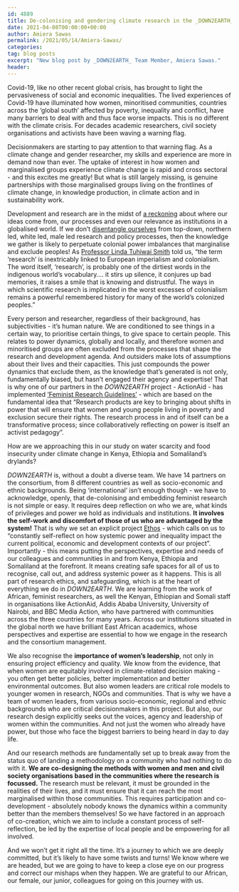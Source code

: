 ```yaml
---
id: 4889
title: De-colonising and gendering climate research in the _DOWN2EARTH_ project? Our journey
date: 2021-04-08T00:00:00+00:00
author: Amiera Sawas
permalink: /2021/05/14/Amiera-Sawas/
categories: 
tag: blog posts
excerpt: "New blog post by _DOWN2EARTH_ Team Member, Amiera Sawas."
header:
---
```


Covid-19, like no other recent global crisis, has brought to light the pervasiveness of social and economic inequalities. The lived experiences of Covid-19 have illuminated how women, minoritised communities, countries across the ‘global south’ affected by poverty, inequality and conflict, have many barriers to deal with and thus face worse impacts. This is no different with the climate crisis. For decades academic researchers, civil society organisations and activists have been waving a warning flag.

Decisionmakers are starting to pay attention to that warning flag. As a climate change and gender researcher, my skills and experience are more in demand now than ever. The uptake of interest in how women and marginalised groups experience climate change is rapid and cross sectoral - and this excites me greatly! But what is still largely missing, is genuine partnerships with those marginalised groups living on the frontlines of climate change, in knowledge production, in climate action and in sustainability work. 

Development and research are in the midst of [a reckoning](https://medium.com/we-need-to-talk-reckonings-in-the-international/can-development-aid-ever-be-anti-racist-8ca1c505fa70) about where our ideas come from, our processes and even our relevance as institutions in a globalised world. If we don’t [disentangle ourselves](https://oxfamblogs.org/fp2p/how-can-covid-19-be-the-catalyst-to-decolonise-development-research/) from top-down, northern led, white led, male led research and policy processes, then the knowledge we gather is likely to perpetuate colonial power imbalances that marginalise and exclude peoples! As [Professor Linda Tuhiwai Smith](https://www.waikato.ac.nz/maori/linda-tuhiwai-smith) told us, “the term ‘research’ is inextricably linked to European imperialism and colonialism. The word itself, ‘research’, is probably one of the dirtiest words in the indigenous world’s vocabulary…. it stirs up silence, it conjures up bad memories, it raises a smile that is knowing and distrustful. The ways in which scientific research is implicated in the worst excesses of colonialism remains a powerful remembered history for many of the world’s colonized peoples.”

Every person and researcher, regardless of their background, has subjectivities - it’s human nature. We are conditioned to see things in a certain way, to prioritise certain things, to give space to certain people. This relates to power dynamics, globally and locally, and therefore women and minoritised groups are often excluded from the processes that shape the research and development agenda. And outsiders make lots of assumptions about their lives and their capacities. This just compounds the power dynamics that exclude them, as the knowledge that’s generated is not only, fundamentally biased, but hasn’t engaged their agency and expertise! That is why one of our partners in the _DOWN2EARTH_ project - ActionAid - has implemented [‘Feminist Research Guidelines’](https://actionaid.org/publications/2020/feminist-research-guidelines) - which are based on the fundamental idea that “Research products are key to bringing about shifts in power that will ensure that women and young people living in poverty and exclusion secure their rights. The research process in and of itself can be a transformative process; since collaboratively reflecting on power is itself an activist pedagogy”. 

How are we approaching this in our study on water scarcity and food insecurity under climate change in Kenya, Ethiopia and Somaliland’s drylands? 

_DOWN2EARTH_ is, without a doubt a diverse team. We have 14 partners on the consortium, from 8 different countries as well as socio-economic and ethnic backgrounds. Being ‘international’ isn’t enough though - we have to acknowledge, openly, that de-colonising and embedding feminist research is not simple or easy. It requires deep reflection on who we are, what kinds of privileges and power we hold as individuals and institutions. **It involves the self-work and discomfort of those of us who are advantaged by the system!**  That is why we set an explicit project [Ethos](http://down2earthproject.org/ethos/) - which calls on us to “constantly self-reflect on how systemic power and inequality impact the current political, economic and development contexts of our project”. Importantly - this means putting the perspectives, expertise and needs of our colleagues and communities in and from Kenya, Ethiopia and Somaliland at the forefront. It means creating safe spaces for all of us to recognise, call out, and address systemic power as it happens. This is all part of research ethics, and safeguarding, which is at the heart of everything we do in _DOWN2EARTH_. We are learning from the work of African, feminist researchers, as well the Kenyan, Ethiopian and Somali staff in organisations like ActionAid, Addis Ababa University, University of Nairobi, and BBC Media Action, who have partnered with communities across the three countries for many years. Across our institutions situated in the global north we have brilliant East African academics, whose perspectives and expertise are essential to how we engage in the research and the consortium management. 

We also recognise the **importance of women’s leadership**, not only in ensuring project efficiency and quality. We know from the evidence, that when women are equitably involved in climate-related decision making - you often get better policies, better implementation and better environmental outcomes. But also women leaders are critical role models to younger women in research, NGOs and communities. That is why we have a team of women leaders, from various socio-economic, regional and ethnic backgrounds who are critical decisionmakers in this project. But also, our research design explicitly seeks out the voices, agency and leadership of women within the communities. And not just the women who already have power, but those who face the biggest barriers to being heard in day to day life.

And our research methods are fundamentally set up to break away from the status quo of landing a methodology on a community who had nothing to do with it. **We are co-designing the methods with women and men and civil society organisations based in the communities where the research is focussed.** The research must be relevant, it must be grounded in the realities of their lives, and it must ensure that it can reach the most marginalised within those communities. This requires participation and co-development - absolutely nobody knows the dynamics within a community better than the members themselves! So we have factored in an approach of co-creation, which we aim to include a constant process of self-reflection, be led by the expertise of local people and be empowering for all involved. 

And we won’t get it right all the time. It’s a journey to which we are deeply committed, but it’s likely to have some twists and turns! We know where we are headed, but we are going to have to keep a close eye on our progress and correct our mishaps when they happen. We are grateful to our African, our female, our junior, colleagues for going on this journey with us. 
